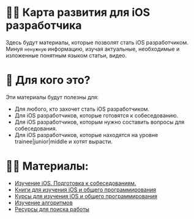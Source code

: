 # 👨‍💻 Карта развития для iOS разработчика

Здесь будут материалы, которые позволят стать iOS разработчиком. Минуя `ненужную` информацию, изучая актуальные, необходимые и изложенные понятным языком статьи, видео.

# 👀 Для кого это?

Эти материалы будут полезны для:
* Для любого, кто захочет стать iOS разработчиком.
* Для iOS разработчиков, которые готовятся к собеседованию.
* Для iOS разработчиков, которым нужно составить вопросы для собеседования.
* Для iOS разработчиков, которые находятся на уровне trainee|junior|middle и хотят вырасти.

# 👨‍🎓 Материалы:
- [Изучение iOS. Подготовка к собеседованиям.](https://github.com/SomeStay07/iOS-Developer-Roadmap/blob/main/roadmap/Articles.md)
- [Книги для изучения iOS и общего программирования](https://github.com/SomeStay07/iOS-Developer-Roadmap/blob/main/roadmap/books/Book%20list.md)
- [Курсы для изучения iOS и общего программирования](https://github.com/SomeStay07/iOS-Developer-Roadmap/blob/main/roadmap/courses/Courses%20list.md)
- [Изучение алгоритмов](https://github.com/SomeStay07/iOS-Developer-Roadmap/tree/main/algorithms)
- [Ресурсы для поиска работы](https://github.com/SomeStay07/iOS-Developer-Roadmap/blob/main/other/Job%20resources.md)
